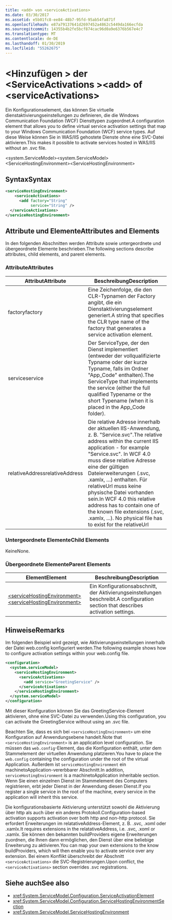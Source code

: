 ```yaml
---
title: <add> von <serviceActivations>
ms.date: 03/30/2017
ms.assetid: e5b01fc8-ee84-48b7-95fd-95ab54fa871f
ms.openlocfilehash: e87a79137641d2697452a4862c5449da166ecfda
ms.sourcegitcommit: 14355b4b2fe5bcf874cac96d0a9e6376b567e4c7
ms.translationtype: MT
ms.contentlocale: de-DE
ms.lasthandoff: 01/30/2019
ms.locfileid: "55262675"
---
```

# <a name="add-of-serviceactivations"></a><span data-ttu-id="7a9bd-102">\<Hinzufügen > der \<ServiceActivations ></span><span class="sxs-lookup"><span data-stu-id="7a9bd-102">\<add> of \<serviceActivations></span></span>
<span data-ttu-id="7a9bd-103">Ein Konfigurationselement, das können Sie virtuelle dienstaktivierungseinstellungen zu definieren, die die Windows Communication Foundation (WCF) Diensttypen zugeordnet.</span><span class="sxs-lookup"><span data-stu-id="7a9bd-103">A configuration element that allows you to define virtual service activation settings that map to your Windows Communication Foundation (WCF) service types.</span></span> <span data-ttu-id="7a9bd-104">Auf diese Weise können Sie in WAS/IIS gehostete Dienste ohne eine SVC-Datei aktivieren.</span><span class="sxs-lookup"><span data-stu-id="7a9bd-104">This makes it possible to activate services hosted in WAS/IIS without an .svc file.</span></span>  
  
 <span data-ttu-id="7a9bd-105">\<system.ServiceModel></span><span class="sxs-lookup"><span data-stu-id="7a9bd-105">\<system.ServiceModel></span></span>  
<span data-ttu-id="7a9bd-106">\<ServiceHostingEnvironment></span><span class="sxs-lookup"><span data-stu-id="7a9bd-106">\<ServiceHostingEnvironment></span></span>  
  
## <a name="syntax"></a><span data-ttu-id="7a9bd-107">Syntax</span><span class="sxs-lookup"><span data-stu-id="7a9bd-107">Syntax</span></span>  
  
```xml  
<serviceHostingEnvironment>
    <serviceActivations>
      <add factory="String"
           service="String" />
  </serviceActivations>
</serviceHostingEnvironment>
```  
  
## <a name="attributes-and-elements"></a><span data-ttu-id="7a9bd-108">Attribute und Elemente</span><span class="sxs-lookup"><span data-stu-id="7a9bd-108">Attributes and Elements</span></span>  
 <span data-ttu-id="7a9bd-109">In den folgenden Abschnitten werden Attribute sowie untergeordnete und übergeordnete Elemente beschrieben.</span><span class="sxs-lookup"><span data-stu-id="7a9bd-109">The following sections describe attributes, child elements, and parent elements.</span></span>  
  
### <a name="attributes"></a><span data-ttu-id="7a9bd-110">Attribute</span><span class="sxs-lookup"><span data-stu-id="7a9bd-110">Attributes</span></span>  
  
|<span data-ttu-id="7a9bd-111">Attribut</span><span class="sxs-lookup"><span data-stu-id="7a9bd-111">Attribute</span></span>|<span data-ttu-id="7a9bd-112">Beschreibung</span><span class="sxs-lookup"><span data-stu-id="7a9bd-112">Description</span></span>|  
|---------------|-----------------|  
|<span data-ttu-id="7a9bd-113">factory</span><span class="sxs-lookup"><span data-stu-id="7a9bd-113">factory</span></span>|<span data-ttu-id="7a9bd-114">Eine Zeichenfolge, die den CLR-Typnamen der Factory angibt, die ein Dienstaktivierungselement generiert.</span><span class="sxs-lookup"><span data-stu-id="7a9bd-114">A string that specifies the CLR type name of the factory that generates a service activation element.</span></span>|  
|<span data-ttu-id="7a9bd-115">service</span><span class="sxs-lookup"><span data-stu-id="7a9bd-115">service</span></span>|<span data-ttu-id="7a9bd-116">Der ServiceType, der den Dienst implementiert (entweder der vollqualifizierte Typname oder der kurze Typname, falls im Ordner "App_Code" enthalten).</span><span class="sxs-lookup"><span data-stu-id="7a9bd-116">The ServiceType that implements the service (either the full qualified Typename or the short Typename (when it is placed in the App_Code folder).</span></span>|  
|<span data-ttu-id="7a9bd-117">relativeAddress</span><span class="sxs-lookup"><span data-stu-id="7a9bd-117">relativeAddress</span></span>|<span data-ttu-id="7a9bd-118">Die relative Adresse innerhalb der aktuellen IIS-Anwendung, z. B. "Service.svc".</span><span class="sxs-lookup"><span data-stu-id="7a9bd-118">The relative address within the current IIS application - for example "Service.svc".</span></span> <span data-ttu-id="7a9bd-119">In WCF 4.0 muss diese relative Adresse eine der gültigen Dateierweiterungen (.svc, .xamlx, …) enthalten. Für relativeUrl muss keine physische Datei vorhanden sein.</span><span class="sxs-lookup"><span data-stu-id="7a9bd-119">In WCF 4.0 this relative address has to contain one of the known file extensions (.svc, .xamlx, ...). No physical file has to exist for the relativeUrl</span></span>|  
  
### <a name="child-elements"></a><span data-ttu-id="7a9bd-120">Untergeordnete Elemente</span><span class="sxs-lookup"><span data-stu-id="7a9bd-120">Child Elements</span></span>  
 <span data-ttu-id="7a9bd-121">Keine</span><span class="sxs-lookup"><span data-stu-id="7a9bd-121">None.</span></span>  
  
### <a name="parent-elements"></a><span data-ttu-id="7a9bd-122">Übergeordnete Elemente</span><span class="sxs-lookup"><span data-stu-id="7a9bd-122">Parent Elements</span></span>  
  
|<span data-ttu-id="7a9bd-123">Element</span><span class="sxs-lookup"><span data-stu-id="7a9bd-123">Element</span></span>|<span data-ttu-id="7a9bd-124">Beschreibung</span><span class="sxs-lookup"><span data-stu-id="7a9bd-124">Description</span></span>|  
|-------------|-----------------|  
|[<span data-ttu-id="7a9bd-125">\<serviceHostingEnvironment></span><span class="sxs-lookup"><span data-stu-id="7a9bd-125">\<serviceHostingEnvironment></span></span>](../../../../../docs/framework/configure-apps/file-schema/wcf/servicehostingenvironment.md)|<span data-ttu-id="7a9bd-126">Ein Konfigurationsabschnitt, der Aktivierungseinstellungen beschreibt.</span><span class="sxs-lookup"><span data-stu-id="7a9bd-126">A configuration section that describes activation settings.</span></span>|  
  
## <a name="remarks"></a><span data-ttu-id="7a9bd-127">Hinweise</span><span class="sxs-lookup"><span data-stu-id="7a9bd-127">Remarks</span></span>  
 <span data-ttu-id="7a9bd-128">Im folgenden Beispiel wird gezeigt, wie Aktivierungseinstellungen innerhalb der Datei web.config konfiguriert werden.</span><span class="sxs-lookup"><span data-stu-id="7a9bd-128">The following example shows how to configure activation settings within your web.config file.</span></span>  
  
```xml  
<configuration>
  <system.serviceModel>
    <serviceHostingEnvironment>
      <serviceActivations>
        <add service="GreetingService" />
      </serviceActivations>
    </serviceHostingEnvironment>
  </system.serviceModel>
</configuration>
```  
  
 <span data-ttu-id="7a9bd-129">Mit dieser Konfiguration können Sie das GreetingService-Element aktivieren, ohne eine SVC-Datei zu verwenden.</span><span class="sxs-lookup"><span data-stu-id="7a9bd-129">Using this configuration, you can activate the GreetingService without using an .svc file.</span></span>  
  
 <span data-ttu-id="7a9bd-130">Beachten Sie, dass es sich bei `<serviceHostingEnvironment>` um eine Konfiguration auf Anwendungsebene handelt.</span><span class="sxs-lookup"><span data-stu-id="7a9bd-130">Note that `<serviceHostingEnvironment>` is an application level configuration.</span></span> <span data-ttu-id="7a9bd-131">Sie müssen das `web.config`-Element, das die Konfiguration enthält, unter dem Stammelement der virtuellen Anwendung platzieren.</span><span class="sxs-lookup"><span data-stu-id="7a9bd-131">You have to place the `web.config` containing the configuration under the root of the virtual Application.</span></span> <span data-ttu-id="7a9bd-132">Außerdem ist `serviceHostingEnvironment` ein machinetoApplication-vererbbarer Abschnitt.</span><span class="sxs-lookup"><span data-stu-id="7a9bd-132">In addition, `serviceHostingEnvironment` is a machinetoApplication inheritable section.</span></span> <span data-ttu-id="7a9bd-133">Wenn Sie einen einzelnen Dienst im Stammelement des Computers registrieren, erbt jeder Dienst in der Anwendung diesen Dienst.</span><span class="sxs-lookup"><span data-stu-id="7a9bd-133">If you register a single service in the root of the machine, every service in the application will inherit this service.</span></span>  
  
 <span data-ttu-id="7a9bd-134">Die konfigurationsbasierte Aktivierung unterstützt sowohl die Aktivierung über http als auch über ein anderes Protokoll.</span><span class="sxs-lookup"><span data-stu-id="7a9bd-134">Configuration-based activation supports activation over both http and non-http protocol.</span></span> <span data-ttu-id="7a9bd-135">Sie erfordert Erweiterungen im relatativeAddress-Element, z. B. .svc, .xoml oder .xamlx.</span><span class="sxs-lookup"><span data-stu-id="7a9bd-135">It requires extensions in the relatativeAddress, i.e. .svc, .xoml or .xamlx.</span></span> <span data-ttu-id="7a9bd-136">Sie können den bekannten buildProviders eigene Erweiterungen zuordnen, die Ihnen dann ermöglichen, den Dienst über eine beliebige Erweiterung zu aktivieren.</span><span class="sxs-lookup"><span data-stu-id="7a9bd-136">You can map your own extensions to the know buildProviders, which will then enable you to activate service over any extension.</span></span> <span data-ttu-id="7a9bd-137">Bei einem Konflikt überschreibt der Abschnitt `<serviceActivations>` die SVC-Registrierungen.</span><span class="sxs-lookup"><span data-stu-id="7a9bd-137">Upon conflict, the `<serviceActivations>` section overrides .svc registrations.</span></span>  
  
## <a name="see-also"></a><span data-ttu-id="7a9bd-138">Siehe auch</span><span class="sxs-lookup"><span data-stu-id="7a9bd-138">See also</span></span>
- <xref:System.ServiceModel.Configuration.ServiceActivationElement>
- <xref:System.ServiceModel.Configuration.ServiceHostingEnvironmentSection>
- <xref:System.ServiceModel.ServiceHostingEnvironment>
